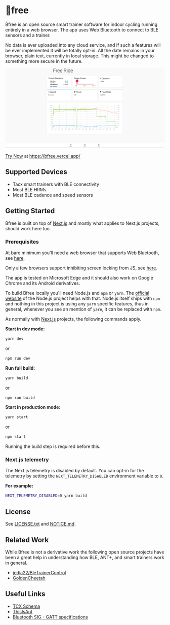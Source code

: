🚵free
======

Bfree is an open source smart trainer software for indoor cycling running
entirely in a web browser. The app uses Web Bluetooth to connect to BLE
sensors and a trainer. 

No data is ever uploaded into any cloud service, and if such a features
will be ever implemented it will be totally opt-in. All the date remains
in your browser, plain text, currently in local storage. This might be
changed to something more secure in the future.

![Free Ride mode](/doc/images/freeride.png)

[Try Now](https://bfree.vercel.app/) at https://bfree.vercel.app/

Supported Devices
-----------------

- Tacx smart trainers with BLE connectivity
- Most BLE HRMs
- Most BLE cadence and speed sensors

Getting Started
----------------

Bfree is built on top of [Next.js](https://nextjs.org/) and mostly what
applies to Next.js projects, should work here too.

### Prerequisites

At bare minimum you'll need a web browser that supports Web Bluetooth,
see [here](https://developer.mozilla.org/en-US/docs/Web/API/Web_Bluetooth_API#Browser_compatibility).

Only a few browsers support inhibiting screen locking from JS,
see [here](https://developer.mozilla.org/en-US/docs/Web/API/WakeLock).

The app is tested on Microsoft Edge and it should also work on Google Chrome and
its Android derivatives.

To build Bfree locally you'll need Node.js and `npm` or `yarn`.
The [official website](https://nodejs.org/en/) of the Node.js project
helps with that. Node.js itself ships with `npm` and nothing in this
project is using any `yarn` specific features, thus in general, whenever
you see an mention of `yarn`, it can be replaced with `npm`.

As normally with [Next.js](https://nextjs.org/) projects, the following
commands apply.

**Start in dev mode:**

```sh
yarn dev
```

or

```sh
npm run dev
```

**Run full build:**

```sh
yarn build
```

or

```sh
npm run build
```

**Start in production mode:**

```sh
yarn start
```

or

```sh
npm start
```

Running the build step is required before this.

### Next.js telemetry

The Next.js telemetry is disabled by default. You can opt-in for the telemetry
by setting the `NEXT_TELEMETRY_DISABLED` environment variable to `0`.

**For example:**

```sh
NEXT_TELEMETRY_DISABLED=0 yarn build
```

License
-------

See [LICENSE.txt](/LICENSE.txt) and [NOTICE.md](/NOTICE.md).


Related Work
------------

While Bfree is not a derivative work the following open source projects have
been a great help in understanding how BLE, ANT+, and smart trainers work in
general.

- [jedla22/BleTrainerControl](https://github.com/jedla22/BleTrainerControl)
- [GoldenCheetah](https://github.com/GoldenCheetah/GoldenCheetah)


Useful Links
------------

- [TCX Schema](https://www8.garmin.com/xmlschemas/TrainingCenterDatabasev2.xsd)
- [ThisIsAnt](https://www.thisisant.com/)
- [Bluetooth SIG - GATT specifications](https://www.bluetooth.com/specifications/gatt/)
